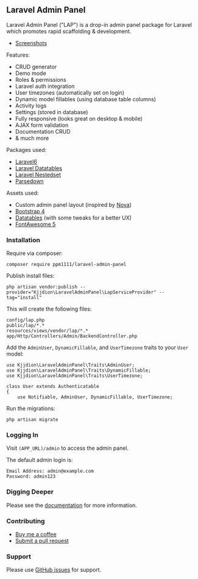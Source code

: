 ## Laravel Admin Panel

Laravel Admin Panel ("LAP") is a drop-in admin panel package for Laravel which promotes rapid scaffolding & development.

- [Screenshots](https://imgur.com/a/12mGWNW)

Features:

- CRUD generator
- Demo mode
- Roles & permissions
- Laravel auth integration
- User timezones (automatically set on login)
- Dynamic model fillables (using database table columns)
- Activity logs
- Settings (stored in database)
- Fully responsive (looks great on desktop & mobile)
- AJAX form validation
- Documentation CRUD
- & much more

Packages used:

- [Laravel6](https://laravel.com/)
- [Laravel Datatables](https://github.com/yajra/laravel-datatables)
- [Laravel Nestedset](https://github.com/lazychaser/laravel-nestedset)
- [Parsedown](http://parsedown.org/)

Assets used:

- Custom admin panel layout (inspired by [Nova](https://nova.laravel.com))
- [Bootstrap 4](https://getbootstrap.com)
- [Datatables](https://datatables.net) (with some tweaks for a better UX)
- [FontAwesome 5](https://fontawesome.com)

### Installation

Require via composer:

    composer require ppm1111/laravel-admin-panel

Publish install files:

    php artisan vendor:publish --provider="Kjjdion\LaravelAdminPanel\LapServiceProvider" --tag="install"

This will create the following files:

    config/lap.php
    public/lap/*.*
    resources/views/vendor/lap/*.*
    app/Http/Controllers/Admin/BackendController.php

Add the `AdminUser`, `DynamicFillable`, and `UserTimezone` traits to your `User` model:

    use Kjjdion\LaravelAdminPanel\Traits\AdminUser;
    use Kjjdion\LaravelAdminPanel\Traits\DynamicFillable;
    use Kjjdion\LaravelAdminPanel\Traits\UserTimezone;
    
    class User extends Authenticatable
    {
        use Notifiable, AdminUser, DynamicFillable, UserTimezone;

Run the migrations:

    php artisan migrate

### Logging In

Visit `(APP_URL)/admin` to access the admin panel.

The default admin login is:

    Email Address: admin@example.com
    Password: admin123

### Digging Deeper

Please see the [documentation](https://lap.kjjdion.com/docs) for more information.

### Contributing

- [Buy me a coffee](https://www.paypal.com/cgi-bin/webscr?cmd=_s-xclick&hosted_button_id=NWJGV49MPZZSQ&source=url)
- [Submit a pull request](https://github.com/kjjdion/laravel-admin-panel/pulls)

### Support

Please use [GitHub issues](https://github.com/kjjdion/laravel-admin-panel/issues) for support.
